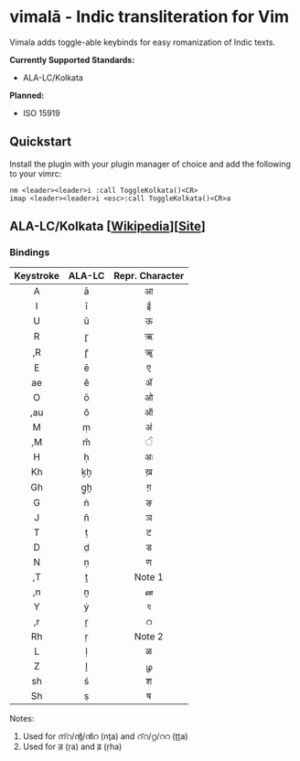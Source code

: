 # vimalā - Indic transliteration for Vim

Vimala adds toggle-able keybinds for easy romanization of Indic texts.  

**Currently Supported Standards:**
* ALA-LC/Kolkata

**Planned:**
* ISO 15919 

## Quickstart

Install the plugin with your plugin manager of choice and add the following to your vimrc:

```vim
nm <leader><leader>i :call ToggleKolkata()<CR>
imap <leader><leader>i <esc>:call ToggleKolkata()<CR>a
```

## ALA-LC/Kolkata [[Wikipedia](https://en.wikipedia.org/wiki/National_Library_at_Kolkata_romanisation)][[Site](https://www.loc.gov/catdir/cpso/roman.html)]

### Bindings

| Keystroke | ALA-LC | Repr. Character |
|:---------:|:------:|:---------------:|
|     A     |    ā   |        आ        |
|     I     |    ī   |        ई        |
|     U     |    ū   |        ऊ        |
|     R     |    r̥   |        ऋ        |
|     ,R    |    r̥̄   |        ॠ        |
|     E     |    ē   |        ए        |
|     ae    |    ê   |        ॲ        |
|     O     |    ō   |        ओ        |
|    ,au    |    ô   |        ऑ        |
|     M     |    ṃ   |        अं        |
|     ,M    |    m̆   |         ੰ        |
|     H     |    ḥ   |        अः       |
|     Kh    |   ḵẖ   |        ख़        |
|     Gh    |   g̱ẖ   |        ग़        |
|     G     |    ṅ   |        ङ        |
|     J     |    ñ   |        ञ        |
|     T     |    ṭ   |        ट        |
|     D     |    ḍ   |        ड        |
|     N     |    ṇ   |        ण        |
|     ,T    |    ṯ   |      Note 1     |
|     ,n    |    ṉ   |        ன        |
|     Y     |    ẏ   |        য        |
|     ,r    |    ṟ   |        റ        |
|     Rh    |    ṛ   |      Note 2     |
|     L     |    ḷ   |        ळ        |
|     Z     |    ḻ   |        ழ        |
|     sh    |    ś   |        श        |
|     Sh    |    ṣ   |        ष        |  

Notes:
1. Used for ന്‌റ/ന്റ/ൻറ (nṯa) and റ്‌റ/റ്റ/ററ (ṯṯa)
2. Used for ड़ (ṛa) and ढ़ (ṛha)

